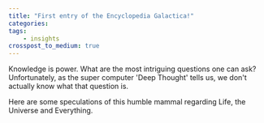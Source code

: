 ```yaml
---
title: "First entry of the Encyclopedia Galactica!"
categories:
tags:
    - insights
crosspost_to_medium: true
---
```


Knowledge is power. What are the most intriguing questions one can ask? Unfortunately, as the super computer 'Deep Thought' tells us, we don't actually know what that question is.

Here are some speculations of this humble mammal regarding Life, the Universe and Everything.
